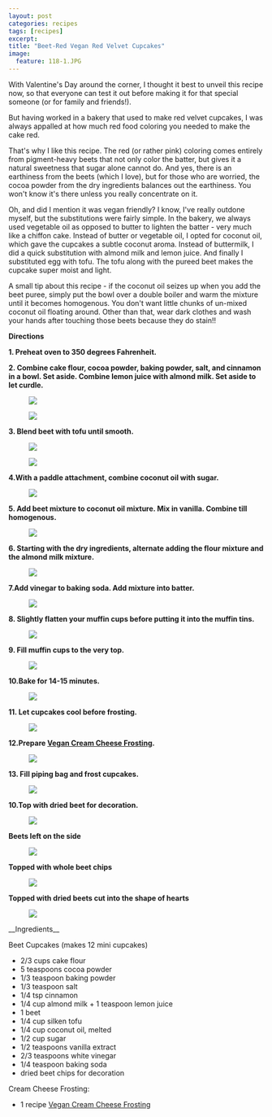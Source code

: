 ```yaml
---
layout: post
categories: recipes
tags: [recipes]
excerpt: 
title: "Beet-Red Vegan Red Velvet Cupcakes"
image:
  feature: 118-1.JPG
---
```


With Valentine's Day around the corner, I thought it best to unveil this recipe now, so that everyone can test it out before making it for that special someone (or for family and friends!).

But having worked in a bakery that used to make red velvet cupcakes, I was always appalled at how much red food coloring you needed to make the cake red.  

That's why I like this recipe.  The red (or rather pink) coloring comes entirely from pigment-heavy beets that not only color the batter, but gives it a natural sweetness that sugar alone cannot do.  And yes, there is an earthiness from the beets (which I love), but for those who are worried, the cocoa powder from the dry ingredients balances out the earthiness.  You won't know it's there unless you really concentrate on it.

Oh, and did I mention it was vegan friendly?  I know, I've really outdone myself, but the substitutions were fairly simple.  In the bakery, we always used vegetable oil as opposed to butter to lighten the batter - very much like a chiffon cake.  Instead of butter or vegetable oil, I opted for coconut oil, which gave the cupcakes a subtle coconut aroma.  Instead of buttermilk, I did a quick substitution with almond milk and lemon juice.  And finally I substituted egg with tofu.  The tofu along with the pureed beet makes the cupcake super moist and light.

A small tip about this recipe - if the coconut oil seizes up when you add the beet puree, simply put the bowl over a double boiler and warm the mixture until it becomes homogenous.  You don't want little chunks of un-mixed coconut oil floating around.  Other than that, wear dark clothes and wash your hands after touching those beets because they do stain!!



__Directions__

__1. Preheat oven to 350 degrees Fahrenheit.__  

__2. Combine cake flour, cocoa powder, baking powder, salt, and cinnamon in a bowl.  Set aside.  Combine lemon juice with almond milk.  Set aside to let curdle.__  

<figure> <img src='/images/118-2.jpg'> </figure>

<figure> <img src='/images/118-3.jpg'> </figure>

__3. Blend beet with tofu until smooth.__  

<figure> <img src='/images/118-5.jpg'> </figure>

<figure> <img src='/images/118-6.jpg'> </figure>

__4.With a paddle attachment, combine coconut oil with sugar.__  

<figure> <img src='/images/118-7.jpg'> </figure>

__5. Add beet mixture to coconut oil mixture. Mix in vanilla.  Combine till homogenous.__  

<figure> <img src='/images/118-8.jpg'> </figure>

__6. Starting with the dry ingredients, alternate adding the flour mixture and the almond milk mixture.__  

<figure> <img src='/images/118-10.jpg'> </figure>

__7.Add vinegar to baking soda.  Add mixture into batter.__  

<figure> <img src='/images/118-11.jpg'> </figure>

__8. Slightly flatten your muffin cups before putting it into the muffin tins.__  

<figure> <img src='/images/118-12.jpg'> </figure>

__9. Fill muffin cups to the very top.__  

<figure> <img src='/images/118-13.jpg'> </figure>

__10.Bake for 14-15 minutes.__  

<figure> <img src='/images/118-14.jpg'> </figure>

__11. Let cupcakes cool before frosting.__  

<figure> <img src='/images/118-15.jpg'> </figure>

__12.Prepare [Vegan Cream Cheese Frosting](http://eastmeetskitchen.com/recipes/vegan-cream-cheese-frosting.html).__  

<figure> <img src='/images/118-16.jpg'> </figure>

__13. Fill piping bag and frost cupcakes.__  

<figure> <img src='/images/118-17.jpg'> </figure>

__10.Top with dried beet for decoration.__  

<figure> <img src='/images/118-18.jpg'> </figure>

__Beets left on the side__
<figure> <img src='/images/118-19.jpg'> </figure>

__Topped with whole beet chips__
<figure> <img src='/images/118-20.jpg'> </figure>

__Topped with dried beets cut into the shape of hearts__
<figure> <img src='/images/118-21.jpg'> </figure>


<section class='recipe'>
__Ingredients__

Beet Cupcakes 
(makes 12 mini cupcakes)


- 2/3 cups cake flour 
- 5 teaspoons cocoa powder
- 1/3 teaspoon baking powder 
- 1/3 teaspoon salt 
- 1/4 tsp cinnamon
- 1/4 cup almond milk + 1 teaspoon lemon juice 
- 1 beet
- 1/4 cup silken tofu
- 1/4 cup coconut oil, melted
- 1/2 cup sugar
- 1/2 teaspoons vanilla extract 
- 2/3 teaspoons white vinegar 
- 1/4 teaspoon baking soda 
- dried beet chips for decoration

Cream Cheese Frosting:

- 1 recipe [Vegan Cream Cheese Frosting](http://eastmeetskitchen.com/recipes/vegan-cream-cheese-frosting.html)

</section>